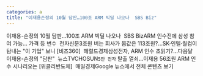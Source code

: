 ```yaml
---
categories: a
title: "이재용손정의 10월 담판…100조 ARM 빅딜 나오나  SBS Biz"
---
```

이재용-손정의 10월 담판…100조 ARM 빅딜 나오나&nbsp;&nbsp;SBS BizARM 인수전에 삼성 참여 가능... 가격 등 변수&nbsp;&nbsp;전자신문3조원 버는 회사가 몸값은 113조원?…SK·인텔·퀄컴이 탐내는 "이 기업" 보니 [비즈360]&nbsp;&nbsp;헤럴드경제삼성전자, ARM 인수 초읽기?…다음달 이재용-손정의 "담판"&nbsp;&nbsp;뉴스TVCHOSUN`5만 전자` 탈출 열쇠…이재용 56조원 ARM 인수 시나리오는 [위클리반도체]&nbsp;&nbsp;매일경제Google 뉴스에서 전체 콘텐츠 보기